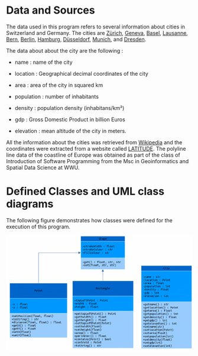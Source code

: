 # Data and Sources

The data used in this program refers to several information about cities in Switzerland and Germany. The cities are [Zürich](https://en.wikipedia.org/wiki/Zürich), [Geneva](https://en.wikipedia.org/wiki/Geneva), [Basel](https://en.wikipedia.org/wiki/Basel), [Lausanne](https://en.wikipedia.org/wiki/Lausanne), [Bern](https://en.wikipedia.org/wiki/Bern), [Berlin](https://en.wikipedia.org/wiki/Berlin), [Hamburg](https://en.wikipedia.org/wiki/Hamburg), [Düsseldorf](https://en.wikipedia.org/wiki/Düsseldorf), [Munich](https://en.wikipedia.org/wiki/Munich), and [Dresden](https://en.wikipedia.org/wiki/Dresden).

The data about about the city are the following :

* name : name of the city

* location : Geographical decimal coordinates of the city

* area : area of the city in squared km

* population : number of inhabitants

* density : population density (inhabitans/km²)

* gdp : Gross Domestic Product in billion Euros

* elevation : mean altitude of the city in meters.

All the information about the cities was retrieved from [Wikipedia](https://www.wikipedia.org/) and the coordinates were extracted from a website called [LATITUDE](https://latitude.to/). The polyline line data of the coastline of Europe was obtained as part of the class of Introduction of Software Programming from the Msc in Geoinformatics and Spatial Data Science at WWU.

# Defined Classes and UML class diagrams

The following figure demonstrates how classes were defined for the execution of this program.

![UML Class Diagram](uml.gif)
